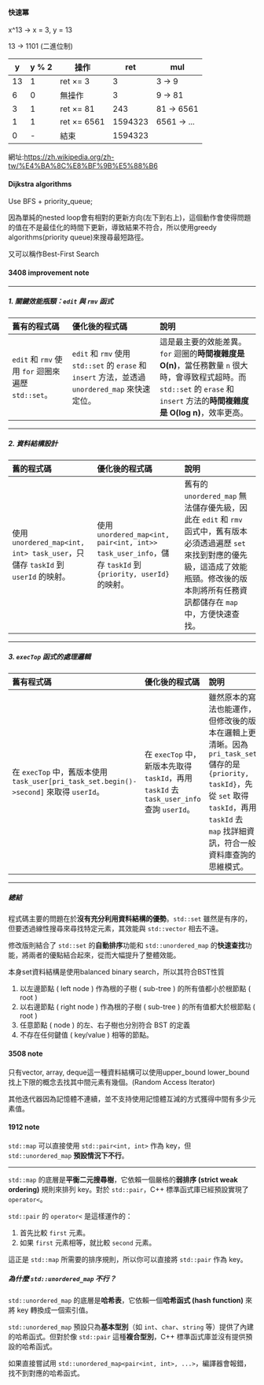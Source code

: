 #### 快速冪

x^13 -> x = 3, y = 13

13 -> 1101 (二進位制)

| y   | y % 2 | 操作              | ret     | mul        |
|-----|--------|---------------------|----------|-------------|
| 13  | 1      | ret ×= 3            | 3        | 3 → 9       |
| 6   | 0      | 無操作              | 3        | 9 → 81      |
| 3   | 1      | ret ×= 81           | 243      | 81 → 6561   |
| 1   | 1      | ret ×= 6561         | 1594323  | 6561 → ...  |
| 0   | -      | 結束                | 1594323  |             |


網址:https://zh.wikipedia.org/zh-tw/%E4%BA%8C%E8%BF%9B%E5%88%B6

#### Dijkstra algorithms
Use BFS + priority_queue;

因為單純的nested loop會有相對的更新方向(左下到右上)，這個動作會使得問題的值在不是最佳化的時間下更新，導致結果不符合，所以使用greedy algorithms(priority queue)來搜尋最短路徑。

又可以稱作Best-First Search

#### 3408 improvement note

---

##### **1. 關鍵效能瓶頸：`edit` 與 `rmv` 函式**

| 舊有的程式碼 | 優化後的程式碼 | 說明 |
| :--- | :--- | :--- |
| `edit` 和 `rmv` 使用 `for` 迴圈來遍歷 `std::set`。 | `edit` 和 `rmv` 使用 `std::set` 的 `erase` 和 `insert` 方法，並透過 `unordered_map` 來快速定位。 | 這是最主要的效能差異。`for` 迴圈的**時間複雜度是 O(n)**，當任務數量 `n` 很大時，會導致程式超時。而 `std::set` 的 `erase` 和 `insert` 方法的**時間複雜度是 O(log n)**，效率更高。|

---

##### **2. 資料結構設計**

| 舊的程式碼 | 優化後的程式碼 | 說明 |
| :--- | :--- | :--- |
| 使用 `unordered_map<int, int> task_user`，只儲存 `taskId` 到 `userId` 的映射。 | 使用 `unordered_map<int, pair<int, int>> task_user_info`，儲存 `taskId` 到 `{priority, userId}` 的映射。 | 舊有的 `unordered_map` 無法儲存優先級，因此在 `edit` 和 `rmv` 函式中，舊有版本必須透過遍歷 `set` 來找到對應的優先級，這造成了效能瓶頸。修改後的版本則將所有任務資訊都儲存在 `map` 中，方便快速查找。|

---

##### **3. `execTop` 函式的處理邏輯**

| 舊有程式碼 | 優化後的程式碼 | 說明 |
| :--- | :--- | :--- |
| 在 `execTop` 中，舊版本使用 `task_user[pri_task_set.begin()->second]` 來取得 `userId`。 | 在 `execTop` 中，新版本先取得 `taskId`，再用 `taskId` 去 `task_user_info` 查詢 `userId`。 | 雖然原本的寫法也能運作，但修改後的版本在邏輯上更清晰。因為 `pri_task_set` 儲存的是 `{priority, taskId}`，先從 `set` 取得 `taskId`，再用 `taskId` 去 `map` 找詳細資訊，符合一般資料庫查詢的思維模式。|

---

##### **總結**

程式碼主要的問題在於**沒有充分利用資料結構的優勢**。`std::set` 雖然是有序的，但要透過線性搜尋來尋找特定元素，其效能與 `std::vector` 相去不遠。

修改版則結合了 `std::set` 的**自動排序**功能和 `std::unordered_map` 的**快速查找**功能，將兩者的優點結合起來，從而大幅提升了整體效能。

本身set資料結構是使用balanced binary search，所以其符合BST性質

1. 以左邊節點 ( left node ) 作為根的子樹 ( sub-tree ) 的所有值都小於根節點 ( root )
2.  以右邊節點 ( right node ) 作為根的子樹 ( sub-tree ) 的所有值都大於根節點 ( root )
3.  任意節點 ( node ) 的左、右子樹也分別符合 BST 的定義
4.  不存在任何鍵值 ( key/value ) 相等的節點。

#### 3508 note

只有vector, array, deque這一種資料結構可以使用upper_bound lower_bound找上下限的概念去找其中間元素有幾個。(Random Access Iterator)

其他迭代器因為記憶體不連續，並不支持使用記憶體互減的方式獲得中間有多少元素值。

#### 1912 note

`std::map` 可以直接使用 `std::pair<int, int>` 作為 key，但 `std::unordered_map` **預設情況下不行**。

-----
`std::map` 的底層是**平衡二元搜尋樹**，它依賴一個嚴格的**弱排序 (strict weak ordering)** 規則來排列 key。對於 `std::pair`，C++ 標準函式庫已經預設實現了 `operator<`。

`std::pair` 的 `operator<` 是這樣運作的：

1.  首先比較 `first` 元素。
2.  如果 `first` 元素相等，就比較 `second` 元素。

這正是 `std::map` 所需要的排序規則，所以你可以直接將 `std::pair` 作為 key。

##### **為什麼 `std::unordered_map` 不行？**

`std::unordered_map` 的底層是**哈希表**，它依賴一個**哈希函式 (hash function)** 來將 key 轉換成一個索引值。

`std::unordered_map` 預設只為**基本型別**（如 `int`、`char`、`string` 等）提供了內建的哈希函式。但對於像 `std::pair` 這種**複合型別**，C++ 標準函式庫並沒有提供預設的哈希函式。

如果直接嘗試用 `std::unordered_map<pair<int, int>, ...>`，編譯器會報錯，找不到對應的哈希函式。


